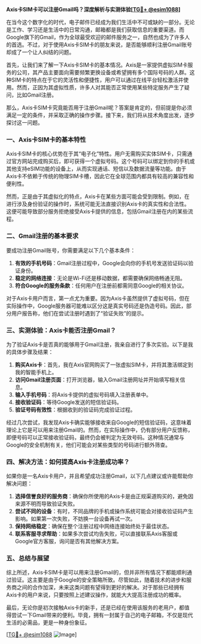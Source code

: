 **Axis卡SIM卡可以注册Gmail吗？深度解析与实测体验[[TG💪+ @esim1088](https://t.me/s/esim1088)]**

在当今这个数字化的时代，电子邮件已经成为我们生活中不可或缺的一部分。无论是工作、学习还是生活中的日常沟通，邮箱都是我们获取信息的重要渠道。而Google旗下的Gmail，作为全球最受欢迎的邮件服务之一，自然也成为了许多人的首选。不过，对于使用Axis卡SIM卡的朋友来说，是否能够顺利注册Gmail账号却成了一个让人纠结的问题。

首先，让我们来了解一下Axis卡SIM卡的基本情况。Axis是一家提供虚拟SIM卡服务的公司，其产品主要面向需要频繁更换设备或希望拥有多个国际号码的人群。这种SIM卡的特点在于它的灵活性和便捷性，用户可以通过在线平台轻松激活并使用。然而，正因为其虚拟性质，许多人对其能否正常使用某些特定服务产生了疑问，比如Gmail注册。

那么，Axis卡SIM卡究竟能否用于注册Gmail呢？答案是肯定的，但前提是你必须满足一定的条件，并采取正确的操作步骤。接下来，我们将从技术角度出发，逐步探讨这一问题。

### **一、Axis卡SIM卡的基本特性**

Axis卡SIM卡的核心优势在于其“电子化”特性。用户无需购买实体SIM卡，只需通过官方网站完成购买后，即可获得一个虚拟号码。这个号码可以绑定到你的手机或其他支持eSIM功能的设备上，从而实现通话、短信以及数据流量等功能。由于Axis卡不依赖于传统的物理SIM卡槽，因此它在全球范围内都具有较高的兼容性和便利性。

然而，正是由于其虚拟化的特点，Axis卡在某些方面可能会受到限制。例如，在进行涉及身份验证的操作时，系统可能无法直接识别Axis卡的真实性和合法性。这便可能导致部分服务拒绝接受Axis卡提供的信息，包括Gmail注册在内的某些流程。

### **二、Gmail注册的基本要求**

要成功注册Gmail账号，你需要满足以下几个基本条件：

1. **有效的手机号码**：Gmail注册过程中，Google会向你的手机号发送验证码以验证身份。
2. **稳定的网络连接**：无论是Wi-Fi还是移动数据，都需要确保网络畅通无阻。
3. **符合Google的服务条款**：任何用户在注册前都需同意Google的相关协议。

对于Axis卡用户而言，第一点尤为重要。因为Axis卡虽然提供了虚拟号码，但在实际操作中，Google服务器可能难以区分这是真实号码还是伪造号码。因此，部分用户报告称，他们在尝试注册时遇到了“验证失败”的提示。

### **三、实测体验：Axis卡能否注册Gmail？**

为了验证Axis卡是否真的能够用于Gmail注册，我亲自进行了多次实验。以下是我的具体步骤及结果：

1. **购买Axis卡**：首先，我在Axis官网购买了一张虚拟SIM卡，并将其激活绑定到我的智能手机上。
2. **访问Gmail注册页面**：打开浏览器，输入Gmail注册网址并开始填写相关信息。
3. **输入手机号码**：将Axis卡提供的虚拟号码填入注册表单中。
4. **接收验证码**：等待Google发送的短信验证码。
5. **验证号码有效性**：根据收到的验证码完成验证过程。

经过几次尝试，我发现Axis卡确实能够接收来自Google的短信验证码，这意味着理论上它是可以用来注册Gmail的。然而，在实际操作中，仍有部分用户反馈称，即便号码可以正常接收验证码，最终仍会被判定为无效号码。这种情况通常与Google的安全机制有关，他们可能会对某些类型的号码进行额外筛查。

### **四、解决方法：如何提高Axis卡注册成功率？**

如果你是一名Axis卡用户，并且希望成功注册Gmail，以下几点建议或许能帮助你解决问题：

1. **选择信誉良好的服务商**：确保你所使用的Axis卡是由正规渠道购买的，避免因来源不明而导致验证失败。
2. **尝试不同的设备**：有时，不同品牌的手机或操作系统可能会对接收验证码产生影响。如果第一次失败，不妨换一台设备再试一次。
3. **保持网络稳定**：确保在整个注册过程中网络连接始终处于最佳状态。
4. **联系客服寻求帮助**：如果多次尝试均告失败，可以直接联系Axis客服或Google官方客服，询问是否有其他解决方案。

### **五、总结与展望**

综上所述，Axis卡SIM卡是可以用来注册Gmail的，但并非所有情况下都能顺利通过验证。这主要是由于Google的安全策略所致。尽管如此，随着技术的进步和服务商之间的合作加深，未来这类问题有望得到更好的解决。对于那些已经拥有Axis卡的用户来说，只要按照上述建议操作，就能大大提高注册成功的概率。

最后，无论你是初次接触Axis卡的新手，还是已经在使用该服务的老用户，都值得尝试一下Gmail带来的便利。毕竟，拥有一封属于自己的电子邮箱，不仅是现代生活的必需品，更是一种身份象征。

[[TG💪+ @esim1088](https://t.me/s/esim1088) ![Image](https://i.postimg.cc/4NQfJmqS/Snipaste-2025-05-13-00-14-12.png)]